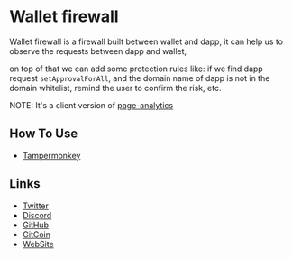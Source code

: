 
# Wallet firewall

Wallet firewall is a firewall built between wallet and dapp, it can help us to observe the requests between dapp and wallet, 

on top of that we can add some protection rules like: if we find dapp request `setApprovalForAll`, and the domain name of dapp is not in the domain whitelist, remind the user to confirm the risk, etc.

NOTE: It's a client version of [page-analytics](https://github.com/scamsniffer/page-analytics)


## How To Use
- [Tampermonkey](https://greasyfork.org/scripts/446501-web3-wallet-firewall)


## Links

- [Twitter](https://twitter.com/scamsniffer_)
- [Discord](https://discord.com/invite/q6pJMAbeH7)
- [GitHub](https://github.com/scamsniffer)
- [GitCoin](https://gitcoin.co/grants/6049/scam-sniffer)
- [WebSite](https://scamsniffer.io/?utm_source=git-repo)
